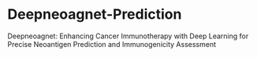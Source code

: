 # Deepneoagnet-Prediction
Deepneoagnet: Enhancing Cancer Immunotherapy with Deep Learning for Precise Neoantigen Prediction and Immunogenicity Assessment
